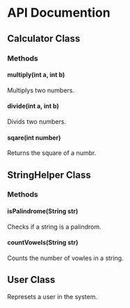 # API Documention

## Calculator Class

### Methods

#### multiply(int a, int b)
Multiplys two numbers.

#### divide(int a, int b)
Divids two numbers.

#### sqare(int number)
Returns the square of a numbr.

## StringHelper Class

### Methods

#### isPalindrome(String str)
Checks if a string is a palindrom.

#### countVowels(String str)
Counts the number of vowles in a string.

## User Class

Represets a user in the system.
